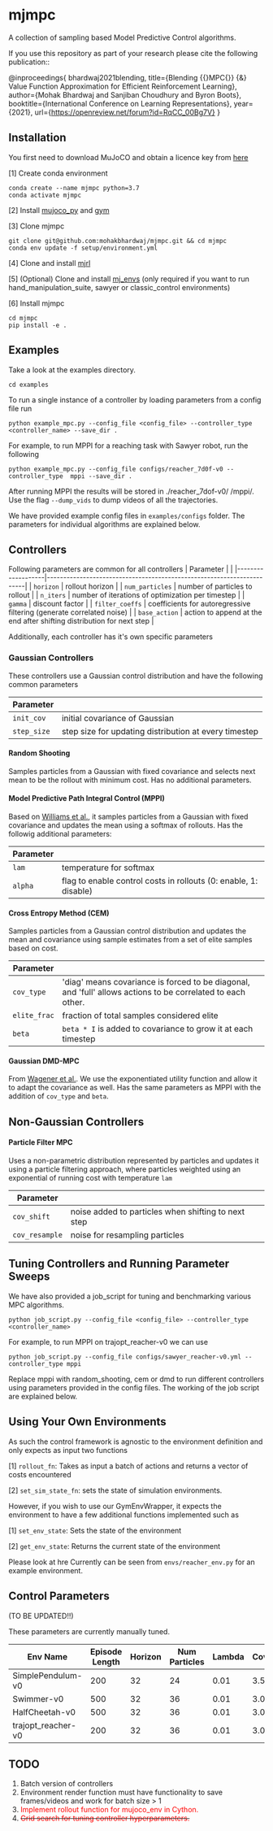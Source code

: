 # mjmpc
A collection of sampling based Model Predictive Control algorithms. 

If you use this repository as part of your research please cite the following publication::

@inproceedings{
bhardwaj2021blending,
title={Blending {\{}MPC{\}} {\&} Value Function Approximation for Efficient Reinforcement Learning},
author={Mohak Bhardwaj and Sanjiban Choudhury and Byron Boots},
booktitle={International Conference on Learning Representations},
year={2021},
url={https://openreview.net/forum?id=RqCC_00Bg7V}
}


## Installation
You first need to download MuJoCO and obtain a licence key from [here](https://www.roboti.us/index.html)

[1] Create conda environment 
```
conda create --name mjmpc python=3.7
conda activate mjmpc
```

[2] Install [mujoco_py](https://github.com/openai/mujoco-py) and [gym](https://gym.openai.com/docs/#installation) 
 
[3] Clone mjmpc
```
git clone git@github.com:mohakbhardwaj/mjmpc.git && cd mjmpc
conda env update -f setup/environment.yml
```

[4] Clone and install [mjrl](https://github.com/aravindr93/mjrl)

[5] (Optional) Clone and install [mj_envs](https://github.com/vikashplus/mj_envs) (only required if you want to run hand_manipulation_suite, sawyer or classic_control environments)

[6] Install mjmpc
```
cd mjmpc
pip install -e .
```

## Examples
Take a look at the examples directory.
```
cd examples
```

To run a single instance of a controller by loading parameters from a config file run
```
python example_mpc.py --config_file <config_file> --controller_type  <controller_name> --save_dir .
```
For example, to run MPPI for a reaching task with Sawyer robot, run the following
```
python example_mpc.py --config_file configs/reacher_7d0f-v0 --controller_type  mppi --save_dir .
``` 
After running MPPI the results will be stored in ./reacher_7dof-v0/ <timestamp>/mppi/. 
Use the flag `--dump_vids` to dump videos of all the trajectories.

We have provided example config files in `examples/configs` folder. The parameters for individual algorithms are explained below. 


## Controllers 
Following parameters are common for all controllers
| Parameter         |                                                                       | 
|-------------------|-----------------------------------------------------------------------|
| ``horizon``       | rollout horizon                                                       |
| ``num_particles`` | number of particles to rollout                                        |
| ``n_iters``       | number of iterations of optimization per timestep                     |
| ``gamma``         | discount factor                                                       |
| ``filter_coeffs`` | coefficients for autoregressive filtering (generate correlated noise) |
| ``base_action``   | action to append at the end after shifting distribution for next step | 


Additionally, each controller has it's own specific parameters

### Gaussian Controllers
These controllers use a Gaussian control distribution and have the following common parameters

| Parameter     |                                                       |
|---------------|-------------------------------------------------------|
| ``init_cov``  | initial covariance of Gaussian                        |
| ``step_size`` | step size for updating distribution at every timestep |


#### Random Shooting
Samples particles from a Gaussian with fixed covariance and selects next mean to be the rollout with minimum cost. Has no additional parameters.

#### Model Predictive Path Integral Control (MPPI)
Based on [Williams et al.](https://homes.cs.washington.edu/~bboots/files/InformationTheoreticMPC.pdf), it samples particles from a Gaussian with fixed covariance and updates the mean using a softmax of rollouts. Has the followig additional parameters:

| Parameter     |                                                       |
|---------------|-------------------------------------------------------|
| ``lam``       | temperature for softmax                               |
| ``alpha``     | flag to enable control costs in rollouts (0: enable, 1: disable) |


#### Cross Entropy Method (CEM)
Samples particles from a Gaussian control distribution and updates the mean and covariance using sample estimates from a set of elite samples based on cost. 

| Parameter     |                                                       |
|---------------|-------------------------------------------------------|
| ``cov_type``       | 'diag' means covariance is forced to be diagonal, and 'full' allows actions to be correlated to each other.               |
| ``elite_frac``     | fraction of total samples considered elite  |
| ``beta``           | ``beta * I`` is added to covariance to grow it at each timestep |

#### Gaussian DMD-MPC
From [Wagener et al.](https://arxiv.org/pdf/1902.08967.pdf). We use the exponentiated utility function and allow it to adapt the covariance as well. Has the same parameters as MPPI with the addition of ``cov_type`` and ``beta``.

## Non-Gaussian Controllers

#### Particle Filter MPC

Uses a non-parametric distribution represented by particles and updates it using a particle filtering approach, where particles weighted using an exponential of running cost with temperature ``lam``

| Parameter     |                                                       |
|---------------|-------------------------------------------------------|
| ``cov_shift``       |  noise added to particles when shifting to next step    |
| ``cov_resample``    | noise for resampling particles  |



## Tuning Controllers and Running Parameter Sweeps 
We have also provided a job_script for tuning and benchmarking various MPC algorithms. 
```
python job_script.py --config_file <config_file> --controller_type  <controller_name>
```
For example, to run MPPI on trajopt_reacher-v0 we can use
```
python job_script.py --config_file configs/sawyer_reacher-v0.yml --controller_type mppi
```
Replace mppi with random_shooting, cem or dmd to run different controllers using parameters provided in the config files. The working of the job script are explained below.


## Using Your Own Environments
As such the control framework is agnostic to the environment definition and only expects as input two functions

[1] `rollout_fn`: Takes as input a batch of actions and returns a vector of costs encountered

[2] `set_sim_state_fn`: sets the state of simulation environments.



However, if you wish to use our GymEnvWrapper, it expects the environment to have a few additional functions implemented such as

[1] `set_env_state`: Sets the state of the environment

[2] `get_env_state`: Returns the current state of the environment

Please look at hre Currently can be seen from `envs/reacher_env.py` for an example environment.

## Control Parameters

(TO BE UPDATED!!)

These parameters are currently manually tuned.

| Env Name          | Episode Length | Horizon | Num Particles | Lambda | Covariance | Step Size | Gamma | Num Iters |
|-------------------|----------------|---------|---------------|--------|------------|-----------|-------|-----------|
| SimplePendulum-v0 | 200            | 32      | 24            | 0.01   | 3.5        | 0.55      | 1.0   | 1         |
| Swimmer-v0        | 500            | 32      | 36            | 0.01   | 3.0        | 0.55      | 1.0   | 1         |
| HalfCheetah-v0    | 500            | 32      | 36            | 0.01   | 3.0        | 0.55      | 1.0   | 1         |
| trajopt_reacher-v0| 200            | 32      | 36            | 0.01   | 3.0        | 0.55      | 1.0   | 1         |


## TODO
1. Batch version of controllers
2. Environment render function must have functionality to save frames/videos and work for batch size > 1
3. <span style="color:red">Implement rollout function for mujoco_env in Cython.</span>
4. ~~<span style="color:red"> Grid search for tuning controller hyperparameters.</span>~~


